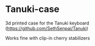 # Tanuki-case
3d printed case for the Tanuki keyboard (https://github.com/SethSenpai/Tanuki)

Works fine with clip-in cherry stabilizers

